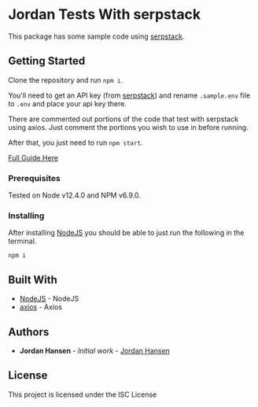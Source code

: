 # Jordan Tests With serpstack

This package has some sample code using [serpstack](https://serpstack.com/).

## Getting Started

Clone the repository and run `npm i`. 

You'll need to get an API key (from [serpstack](https://serpstack.com)) and rename `.sample.env` file to `.env` and place your api key there.

There are commented out portions of the code that test with serpstack using axios. Just comment the portions you wish to use in before running.

After that, you just need to run `npm start`.

[Full Guide Here](https://javascriptwebscrapingguy.com/serpstack-easy-search-engine-results/)

### Prerequisites

Tested on Node v12.4.0 and NPM v6.9.0.

### Installing

After installing [NodeJS](https://nodejs.org/en/) you should be able to just run the following in the terminal.

```
npm i
```

## Built With

* [NodeJS](https://nodejs.org/en/) - NodeJS
* [axios](https://github.com/axios/axios) - Axios

## Authors

* **Jordan Hansen** - *Initial work* - [Jordan Hansen](https://github.com/aarmora)


## License

This project is licensed under the ISC License

